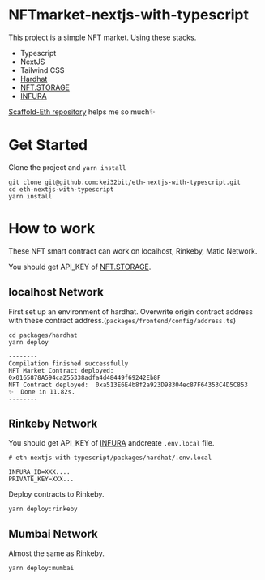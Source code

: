 # NFTmarket-nextjs-with-typescript

This project is a simple NFT market.
Using these stacks.

- Typescript
- NextJS
- Tailwind CSS
- [Hardhat](https://hardhat.org/)
- [NFT.STORAGE](https://nft.storage/)
- [INFURA](https://infura.io/)

[Scaffold-Eth repository](https://github.com/scaffold-eth/scaffold-eth) helps me so much✨

# Get Started

Clone the project and `yarn install`

```
git clone git@github.com:kei32bit/eth-nextjs-with-typescript.git
cd eth-nextjs-with-typescript
yarn install

```

# How to work

These NFT smart contract can work on localhost, Rinkeby, Matic Network.

You should get API_KEY of [NFT.STORAGE](https://nft.storage/).

## localhost Network

First set up an environment of hardhat.
Overwrite origin contract address with these contract address.(`packages/frontend/config/address.ts`)

```
cd packages/hardhat
yarn deploy

--------
Compilation finished successfully
NFT Market Contract deployed:  0x0165878A594ca255338adfa4d48449f69242Eb8F
NFT Contract deployed:  0xa513E6E4b8f2a923D98304ec87F64353C4D5C853
✨  Done in 11.82s.
--------
```

## Rinkeby Network

You should get API_KEY of [INFURA](https://infura.io/) andcreate `.env.local` file.

```
# eth-nextjs-with-typescript/packages/hardhat/.env.local

INFURA_ID=XXX....
PRIVATE_KEY=XXX...
```

Deploy contracts to Rinkeby.

```
yarn deploy:rinkeby
```

## Mumbai Network

Almost the same as Rinkeby.

```
yarn deploy:mumbai
```
